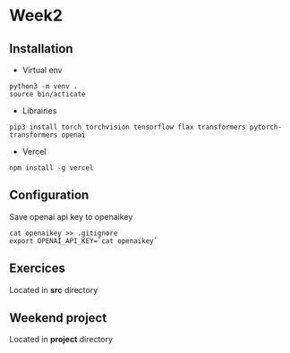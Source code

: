 # Week2

## Installation 
- Virtual env
```
python3 -m venv .  
source bin/acticate
```

- Librairies
```
pip3 install torch torchvision tensorflow flax transformers pytorch-transformers openai
````

- Vercel
```
npm install -g vercel
```

## Configuration

Save openai api key to openaikey

```
cat openaikey >> .gitignore
export OPENAI_API_KEY=`cat openaikey`
```

## Exercices

Located in __src__ directory

## Weekend project

Located in __project__ directory



